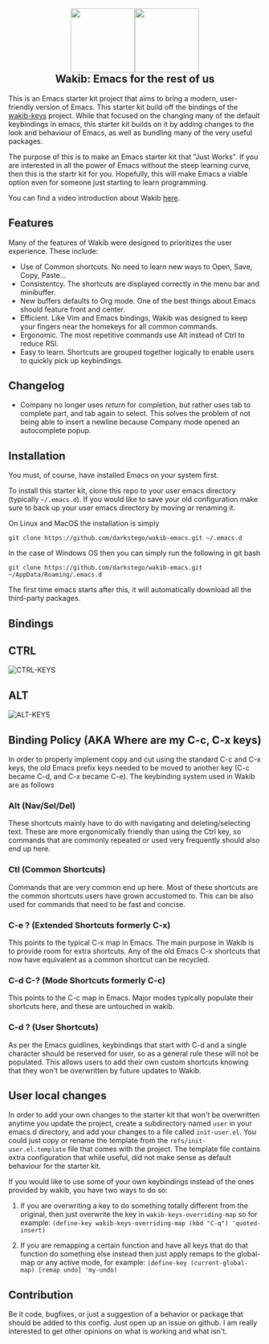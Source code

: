 <h2 align="center"><img src="https://user-images.githubusercontent.com/2610287/236253542-ab75c56d-0bbc-457a-8587-d5d2c78d0eb3.svg" height="128"><img src="https://www.gnu.org/software/emacs/images/emacs.png" height="128"><br>Wakib: Emacs for the rest of us</h2>

This is an Emacs starter kit project that aims to bring a modern,
user-friendly version of Emacs. This starter kit build off the bindings of
the [wakib-keys](https://github.com/darkstego/wakib-keys) project.
While that focused on the changing many of the default keybindings in
emacs, this starter kit builds on it by adding changes to the look
and behaviour of Emacs, as well as bundling many of the very useful packages.

The purpose of this is to make an Emacs starter kit that "Just Works".
If you are interested in all the power of Emacs without the steep
learning curve, then this is the startr kit for you.  Hopefully, this
will make Emacs a viable option even for someone just starting to
learn programming.

You can find a video introduction about Wakib [here](https://youtu.be/rK51Lp_lreI).

## Features

Many of the features of Wakib were designed to  prioritizes the user experience. These include: 

* Use of Common shortcuts. No need to learn new ways to Open, Save, Copy, Paste...
* Consistentcy. The shortcuts are displayed correctly in the menu bar and minibuffer.
* New buffers defaults to Org mode. One of the best things about Emacs
  should feature front and center.
* Efficient. Like Vim and Emacs bindings, Wakib was designed to keep
  your fingers near the homekeys for all common commands.
* Ergonomic. The most repetitive commands use Alt instead of Ctrl to reduce RSI.
* Easy to learn. Shortcuts are grouped together logically to enable
  users to quickly pick up keybindings.

## Changelog

* Company no longer uses *return* for completion, but rather uses tab to complete part, and tab again to select. This solves the problem of not being able to insert a newline because Company mode opened an autocomplete popup.

## Installation

You must, of course, have installed Emacs on your system first.

To install this starter kit, clone this repo to your user emacs
directory (typically `~/.emacs.d`).  If you would like to save your
old configuration make sure to back up your user emacs directory by
moving or renaming it.

On Linux and MacOS the installation is simply
```
git clone https://github.com/darkstego/wakib-emacs.git ~/.emacs.d
```

In the case of Windows OS then you can simply run the following in git bash
```
git clone https://github.com/darkstego/wakib-emacs.git ~/AppData/Roaming/.emacs.d 
```

The first time emacs starts after this, it will automatically download all 
the third-party packages.

## Bindings

CTRL
-----
![CTRL-KEYS](https://s15.postimg.cc/9bmeocmqz/Keyboard_CTRL_Layout.png "wakib-keys ctrl bindings")

ALT
---
![ALT-KEYS](https://i.postimg.cc/Fz0qq6DQ/Keyboard-ALT-Layout3.png "wakib-keys alt bindings")

## Binding Policy (AKA Where are my C-c, C-x keys)

In order to properly implement copy and cut using the standard C-c and
C-x keys, the old Emacs prefix keys needed to be moved to another key
(C-c became C-d, and C-x became C-e). The keybinding system used in
Wakib are as follows

### Alt (Nav/Sel/Del)
These shortcuts mainly have to do with navigating and deleting/selecting
text. These are more ergonomically friendly than using the Ctrl key,
so commands that are commonly repeated or used very frequently should also end up here.

### Ctl (Common Shortcuts)
Commands that are very common end up here. Most of these shortcuts are
the common shortcuts users have grown accustomed to. This can be also
used for commands that need to be fast and concise.

### C-e ? (Extended Shortcuts formerly C-x)
This points to the typical C-x map in Emacs. The main purpose in Wakib
is to provide room for extra shortcuts. Any of the old Emacs C-x
shortcuts that now have equivalent as a common shortcut can be
recycled.

### C-d C-? (Mode Shortcuts formerly C-c)
This points to the C-c map in Emacs. Major modes typically populate
their shortcuts here, and these are untouched in wakib.

### C-d ?  (User Shortcuts)
As per the Emacs guidlines, keybindings that start with C-d and a single
character should be reserved for user, so as a general rule these will not
be populated. This allows users to add their own custom shortcuts knowing
that they won't be overwritten by future updates to Wakib.


## User local changes

In order to add your own changes to the starter kit that won't be
overwritten anytime you update the project, create a subdirectory
named `user` in your emacs.d directory, and add your changes to a file
called `init-user.el`. You could just copy or rename the template from
the `refs/init-user.el.template` file that comes with the project. The
template file contains extra configuration that while useful, did not
make sense as default behaviour for the starter kit.

If you would like to use some of your own keybindings instead of the
ones provided by wakib, you have two ways to do so:

1. If you are overwriting a key to do something totally different from
   the original, then just overwrite the key in
   `wakib-keys-overriding-map` so for example: `(define-key
   wakib-keys-overriding-map (kbd "C-q") 'quoted-insert)`

2. If you are remapping a certain function and have all keys that do
   that function do something else instead then just apply remaps to
   the global-map or any active mode, for example: `(define-key
   (current-global-map) [remap undo] 'my-undo)`

## Contribution

Be it code, bugfixes, or just a suggestion of a behavior or package
that should be added to this config. Just open up an issue on
github. I am really interested to get other opinions on what is
working and what isn't.
